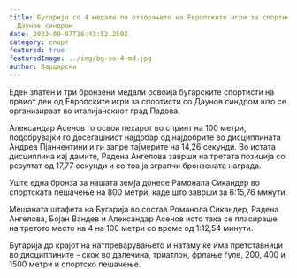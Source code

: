 ```yaml
---
title: Бугарија со 4 медали по отворањето на Европските игри за спортисти со
  Даунов синдром
date: 2023-09-07T16:43:52.259Z
category: спорт
featured: true
featuredImage: ../img/bg-so-4-md.jpg
author: Вардарски
---
```

Еден златен и три бронзени медали освоија бугарските спортисти на првиот ден од Европските игри за спортисти со Даунов синдром што се организираат во италијанскиот град Падова.

Александар Асенов го освои пехарот во спринт на 100 метри, подобрувајќи го досегашниот најдобар од најдобрите во дисциплината Андреа Пјанчентини и ги запре тајмерите на 14,26 секунди. Во истата дисциплина кај дамите, Радена Ангелова заврши на третата позиција со резултат од 17,77 секунди и со тоа ја зграпчи бронзената награда.

Уште една бронза за нашата земја донесе Рамонала Сикандер во спортската пешачење на 800 метри, каде што заврши за 6:15,76 минути.

Мешаната штафета на Бугарија во состав Романола Сикандер, Радена Ангелова, Бојан Вандев и Александар Асенов исто така се пласираше на третото место на 4 на 100 метри со време од 1:12,54 минути.

Бугарија до крајот на натпреварувањето и натаму ќе има претставници во дисциплините - скок во далечина, триатлон, фрлање ѓуле, 200, 400 и 1500 метри и спортско пешачење.